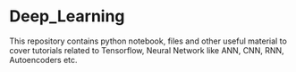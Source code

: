 # Deep_Learning
This repository contains python notebook, files and other useful material to cover tutorials related to Tensorflow, Neural Network like ANN, CNN, RNN, Autoencoders etc. 
